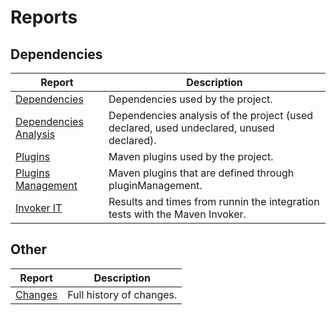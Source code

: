 # Reports

## Dependencies

|Report|Description|
|---|---|
|[Dependencies][dependencies]|Dependencies used by the project.|
|[Dependencies Analysis][dependency-analysis]|Dependencies analysis of the project (used declared, used undeclared, unused declared).|
|[Plugins][plugins]|Maven plugins used by the project.|
|[Plugins Management][plugins-manage]|Maven plugins that are defined through pluginManagement.|
|[Invoker IT][invoker]|Results and times from runnin the integration tests with the Maven Invoker.|

## Other

|Report|Description|
|---|---|
|[Changes][changes]|Full history of changes.|

[changes]: ./changes-report.html
[dependencies]: ./dependencies.html
[dependency-analysis]: ./dependency-analysis.html
[plugins]: ./plugins.html
[plugins-manage]: ./plugin-management.html
[invoker]: ./invoker-report.html
